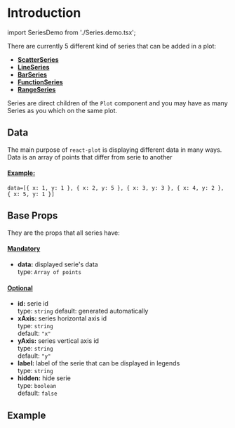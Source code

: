 # Introduction

import SeriesDemo from './Series.demo.tsx';

There are currently 5 different kind of series that can be added in a plot:

- **[ScatterSeries](xxx)**
- **[LineSeries](xxx)**
- **[BarSeries](xxx)**
- **[FunctionSeries](xxx)**
- **[RangeSeries](xxx)**

Series are direct children of the `Plot` component and you may have as many Series as you which on the same plot.

## Data

The main purpose of `react-plot` is displaying different data in many ways.
Data is an array of points that differ from serie to another <br/>

#### <u>Example:</u>

`data=[{ x: 1, y: 1 }, { x: 2, y: 5 }, { x: 3, y: 3 }, { x: 4, y: 2 }, { x: 5, y: 1 }] `

## Base Props

They are the props that all series have:

#### <u>Mandatory</u>

- **data:** displayed serie's data<br/>
  type: `Array of points`

#### <u>Optional</u>

- **id:** serie id<br/>
  type: `string`
  default: generated automatically
- **xAxis:** series horizontal axis id <br />
  type: `string`<br/>
  default: `"x"`
- **yAxis:** series vertical axis id <br />
  type: `string`<br/>
  default: `"y"`
- **label:** label of the serie that can be displayed in legends<br />
  type: `string`<br/>
- **hidden:** hide serie<br />
  type: `boolean`<br/>
  default: `false`

<!--
  todo: in next release

 - **xShift:** "number or string"<br />
  type: `number or string`<br/>
  default: `0`
- **yShift:** "number or string"<br />
  type: `number or string`<br/>
  default: `0`
  -->

## Example

<SeriesDemo />
